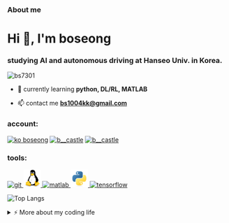 ### About me

<h1 align="left">Hi 👋, I'm boseong</h1>
<h3 align="left">studying AI and autonomous driving at Hanseo Univ. in Korea.</h3>

<p align="left"> <img src="https://komarev.com/ghpvc/?username=bs7301&label=Profile%20views&color=b4faaa&style=flat-square" alt="bs7301" /> </p>

- 🌱 currently learning **python, DL/RL, MATLAB**

- 📫 contact me **bs1004kk@gmail.com**

<h3 align="left">account:</h3>
<p align="left">
<a href="https://kaggle.com/ko boseong" target="blank"><img align="center" src="https://raw.githubusercontent.com/rahuldkjain/github-profile-readme-generator/master/src/images/icons/Social/kaggle.svg" alt="ko boseong" height="30" width="40" /></a>
<a href="https://instagram.com/b__castle" target="blank"><img align="center" src="https://raw.githubusercontent.com/rahuldkjain/github-profile-readme-generator/master/src/images/icons/Social/instagram.svg" alt="b__castle" height="30" width="40" /></a>
<a href="https://discord.gg/b__castle" target="blank"><img align="center" src="https://raw.githubusercontent.com/rahuldkjain/github-profile-readme-generator/master/src/images/icons/Social/discord.svg" alt="b__castle" height="30" width="40" /></a>
</p>

<h3 align="left"> tools:</h3>
<p align="left"> <a href="https://git-scm.com/" target="_blank" rel="noreferrer"> <img src="https://www.vectorlogo.zone/logos/git-scm/git-scm-icon.svg" alt="git" width="40" height="40"/> </a> <a href="https://www.linux.org/" target="_blank" rel="noreferrer"> <img src="https://raw.githubusercontent.com/devicons/devicon/master/icons/linux/linux-original.svg" alt="linux" width="40" height="40"/> </a> <a href="https://www.mathworks.com/" target="_blank" rel="noreferrer"> <img src="https://upload.wikimedia.org/wikipedia/commons/2/21/Matlab_Logo.png" alt="matlab" width="40" height="40"/> </a> <a href="https://www.python.org" target="_blank" rel="noreferrer"> <img src="https://raw.githubusercontent.com/devicons/devicon/master/icons/python/python-original.svg" alt="python" width="40" height="40"/> </a> <a href="https://www.tensorflow.org" target="_blank" rel="noreferrer"> <img src="https://www.vectorlogo.zone/logos/tensorflow/tensorflow-icon.svg" alt="tensorflow" width="40" height="40"/> </a> </p>


![Top Langs](https://github-readme-stats.vercel.app/api/top-langs/?username=bs7301&layout=compact&hide=css,html)





<details>
<summary>⚡️ More about my coding life</summary>
<br />

<p><img align="center" src="https://github-readme-streak-stats.herokuapp.com/?user=bs7301&" alt="bs7301" /></p>



<p>&nbsp;<img align="center" src="https://github-readme-stats.vercel.app/api?username=bs7301&show_icons=true&theme=gruvbox&title_color=000000&text_color=b4faaa&bg_color=ffffff&locale=en" alt="bs7301" /></p>


</details>
